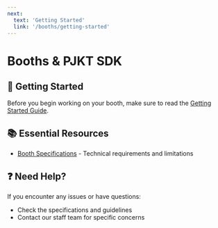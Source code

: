 ```yaml
---
next:
  text: 'Getting Started'
  link: '/booths/getting-started'
---
```


# Booths & PJKT SDK

<div class="booths-index-page">

## 📘 Getting Started

Before you begin working on your booth, make sure to read the [Getting Started Guide](./getting-started).

## 📚 Essential Resources

- [Booth Specifications](./specifications) - Technical requirements and limitations

## ❓ Need Help?

If you encounter any issues or have questions:
- Check the specifications and guidelines
- Contact our staff team for specific concerns

</div>

<style scoped>
.booths-index-page {
  width: 100%;
  max-width: 100%;
}
</style>